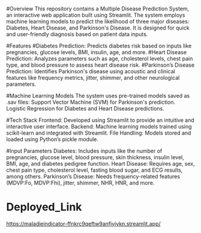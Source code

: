 #Overview
This repository contains a Multiple Disease Prediction System, an interactive web application built using Streamlit. The system employs machine learning models to predict the likelihood of three major diseases: Diabetes, Heart Disease, and Parkinson's Disease. It is designed for quick and user-friendly diagnosis based on patient data inputs.

#Features
#Diabetes Prediction: 
Predicts diabetes risk based on inputs like pregnancies, glucose levels, BMI, insulin, age, and more.
#Heart Disease Prediction: 
Analyzes parameters such as age, cholesterol levels, chest pain type, and blood pressure to assess heart disease risk.
#Parkinson’s Disease Prediction: 
Identifies Parkinson's disease using acoustic and clinical features like frequency metrics, jitter, shimmer, and other neurological parameters.

#Machine Learning Models
The system uses pre-trained models saved as .sav files:
Support Vector Machine (SVM) for Parkinson's prediction.
Logistic Regression for Diabetes and Heart Disease predictions.

#Tech Stack
Frontend: Developed using Streamlit to provide an intuitive and interactive user interface.
Backend: Machine learning models trained using scikit-learn and integrated with Streamlit.
File Handling: Models stored and loaded using Python’s pickle module.

#Input Parameters
Diabetes: Includes inputs like the number of pregnancies, glucose level, blood pressure, skin thickness, insulin level, BMI, age, and diabetes pedigree function.
Heart Disease: Requires age, sex, chest pain type, cholesterol level, fasting blood sugar, and ECG results, among others.
Parkinson’s Disease: Needs frequency-related features (MDVP:Fo, MDVP:Fhi), jitter, shimmer, NHR, HNR, and more.
# Deployed_Link
https://maladieindicator-ffnkrc9qeftw9anfjyjykn.streamlit.app/
